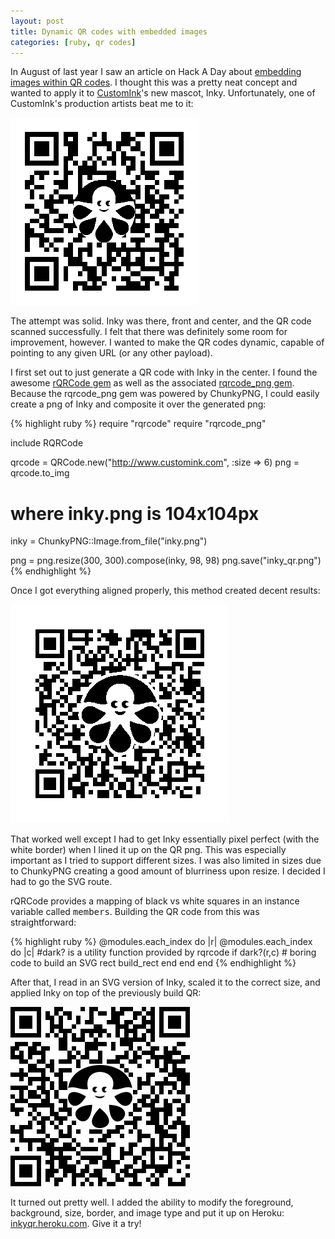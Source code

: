 ```yaml
---
layout: post
title: Dynamic QR codes with embedded images
categories: [ruby, qr codes]
---
```

In August of last year I saw an article on Hack A Day about [embedding images within QR codes](http://hackaday.com/2011/08/11/how-to-put-your-logo-in-a-qr-code/).  I thought this was a pretty neat concept and wanted to apply it to [CustomInk](http://www.customink.com)'s new mascot, Inky.  Unfortunately, one of CustomInk's production artists beat me to it:

<img src="/images/posts/2011-12-26/inky_qr2.png" alt="Original Inky QR" class="post_image" />

The attempt was solid.  Inky was there, front and center, and the QR code scanned successfully.  I felt that there was definitely some room for improvement, however.  I wanted to make the QR codes dynamic, capable of pointing to any given URL (or any other payload).

I first set out to just generate a QR code with Inky in the center.  I found the awesome [rQRCode gem]() as well as the associated [rqrcode_png gem](https://github.com/DCarper/rqrcode_png).  Because the rqrcode_png gem was powered by ChunkyPNG, I could easily create a png of Inky and composite it over the generated png:

{% highlight ruby %}
  require "rqrcode"
  require "rqrcode_png"

  include RQRCode

  qrcode = QRCode.new("http://www.customink.com", :size => 6)
  png = qrcode.to_img

  # where inky.png is 104x104px
  inky = ChunkyPNG::Image.from_file("inky.png")

  png = png.resize(300, 300).compose(inky, 98, 98)
  png.save("inky_qr.png")
{% endhighlight %}

Once I got everything aligned properly, this method created decent results:

<img src="/images/posts/2011-12-26/inkyqr_pixel_perfect.gif" alt="Rastor Inky QR" class="post_image" />

That worked well except I had to get Inky essentially pixel perfect (with the white border) when I lined it up on the QR png.  This was especially important as I tried to support different sizes.  I was also limited in sizes due to ChunkyPNG creating a good amount of blurriness upon resize.  I decided I had to go the SVG route.

rQRCode provides a mapping of black vs white squares in an instance variable called <tt>members</tt>.  Building the QR code from this was straightforward:

{% highlight ruby %}
  @modules.each_index do |r|
    @modules.each_index do |c|
      #dark? is a utility function provided by rqrcode
      if dark?(r,c)
        # boring code to build an SVG rect
        build_rect
      end
    end
  end
{% endhighlight %}

After that, I read in an SVG version of Inky, scaled it to the correct size, and applied Inky on top of the previously build QR:

<img src="/images/posts/2011-12-26/inkyqr_svg.png" alt="SVG Inky QR" class="post_image" />

It turned out pretty well.  I added the ability to modify the foreground, background, size, border, and image type and put it up on Heroku: [inkyqr.heroku.com](http://inkyqr.heroku.com). Give it a try!
